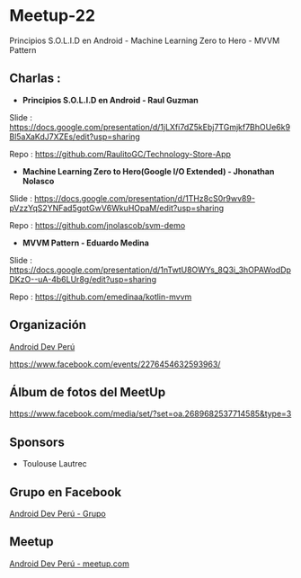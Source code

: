 # Meetup-22
Principios S.O.L.I.D en Android - Machine Learning Zero to Hero - MVVM Pattern

## Charlas :

- **Principios S.O.L.I.D en Android - Raul Guzman**

Slide : https://docs.google.com/presentation/d/1jLXfi7dZ5kEbj7TGmjkf7BhOUe6k9Bl5aXaKdJ7XZEs/edit?usp=sharing

Repo  : https://github.com/RaulitoGC/Technology-Store-App


- **Machine Learning Zero to Hero(Google I/O Extended) - Jhonathan Nolasco**

Slide : https://docs.google.com/presentation/d/1THz8cS0r9wv89-pVzzYqS2YNFad5gotGwV6WkuHOpaM/edit?usp=sharing

Repo  : https://github.com/jnolascob/svm-demo

- **MVVM Pattern - Eduardo Medina**

Slide : https://docs.google.com/presentation/d/1nTwtU8OWYs_8Q3i_3hOPAWodDpDKzO--uA-4b6LUr8g/edit?usp=sharing

Repo  : https://github.com/emedinaa/kotlin-mvvm


## Organización 
[Android Dev Perú](https://github.com/Android-Dev-Peru)

https://www.facebook.com/events/2276454632593963/


## Álbum de fotos del MeetUp
https://www.facebook.com/media/set/?set=oa.2689682537714585&type=3

## Sponsors

- Toulouse Lautrec

## Grupo en Facebook 

[Android Dev Perú - Grupo](https://www.facebook.com/groups/androidpe/)

## Meetup 

[Android Dev Perú - meetup.com](https://www.meetup.com/es-ES/Android-Dev-Peru/)
